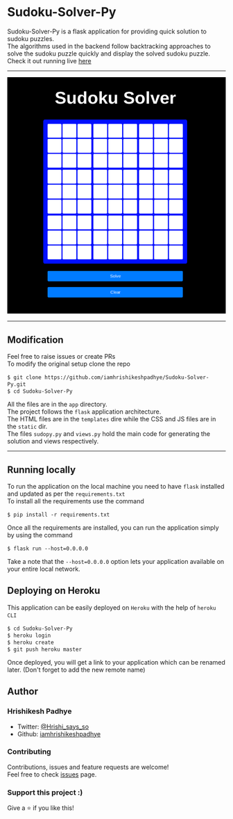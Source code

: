 # Sudoku-Solver-Py
Sudoku-Solver-Py is a flask application for providing quick solution to sudoku puzzles.<br>The algorithms used in the backend follow backtracking approaches to solve the sudoku puzzle quickly and display the solved sudoku puzzle.<br> 
Check it out running live [here](https://sudoku-solver-py.herokuapp.com/)<hr>
![website](https://github.com/iamhrishikeshpadhye/Sudoku-Solver-Py/blob/master/images/website.png)
<hr>

## Modification

Feel free to raise issues or create PRs <br>
To modify the original setup clone the repo

```
$ git clone https://github.com/iamhrishikeshpadhye/Sudoku-Solver-Py.git
$ cd Sudoku-Solver-Py
```

All the files are in the `app` directory.<br>
The project follows the `flask` application architecture.<br>
The HTML files are in the `templates` dire while the CSS and JS files are in the `static` dir.<br>
The files `sudopy.py` and `views.py` hold the main code for generating the solution and views respectively.<hr>

## Running locally
To run the application on the local machine you need to have `flask` installed and updated as per the `requirements.txt`<br>
To install all the requirements use the command 

```
$ pip install -r requirements.txt
```
Once all the requirements are installed, you can run the application simply by using the command
```
$ flask run --host=0.0.0.0
```
Take a note that the `--host=0.0.0.0` option lets your application available on your entire local network.
 
## Deploying on Heroku
This application can be easily deployed on `Heroku` with the help of `heroku CLI`<br>

```
$ cd Sudoku-Solver-Py
$ heroku login
$ heroku create
$ git push heroku master
```
Once deployed, you will get a link to your application which can be renamed later. (Don't forget to add the new remote name) 
## Author

### Hrishikesh Padhye

* Twitter: [@Hrishi_says_so](https://twitter.com/Hrishi_says_so)
* Github: [iamhrishikeshpadhye](https://github.com/iamhrishikeshpadhye)

### Contributing

Contributions, issues and feature requests are welcome!<br />Feel free to check [issues](https://github.com/iamhrishikeshpadhye/Sudoku-Solver-Py/issues) page.

### Support this project :)

Give a ⭐️ if you like this!
